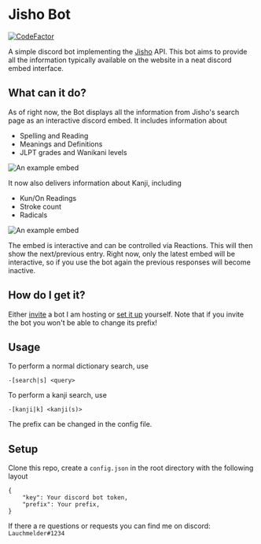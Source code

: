# Jisho Bot 

[![CodeFactor](https://www.codefactor.io/repository/github/lauchmelder23/jishobot/badge)](https://www.codefactor.io/repository/github/lauchmelder23/jishobot)

A simple discord bot implementing the [Jisho](https://jisho.org/) API. This bot aims to provide all the information typically available on the website in a neat discord embed interface.

## What can it do?
As of right now, the Bot displays all the information from Jisho's search page as an interactive discord embed.
It includes information about
* Spelling and Reading
* Meanings and Definitions
* JLPT grades and Wanikani levels

![An example embed](https://i.imgur.com/apxYK10.png)

It now also delivers information about Kanji, including
* Kun/On Readings
* Stroke count
* Radicals

![An example embed](https://i.imgur.com/16REFh2.png)

The embed is interactive and can be controlled via Reactions. This will then show the next/previous entry. Right now, only the latest embed will be interactive, so if you use the bot again the previous responses will become inactive.

## How do I get it?
Either [invite](https://discord.com/api/oauth2/authorize?client_id=742658127060795393&permissions=59456&scope=bot) a bot I am hosting or [set it up](#setup) yourself. Note that if you invite the bot you won't be able to change its prefix!

## Usage
To perform a normal dictionary search, use

    -[search|s] <query>

To perform a kanji search, use

    -[kanji|k] <kanji(s)>

The prefix can be changed in the config file.

## <a name="setup"></a>Setup
Clone this repo, create a `config.json` in the root directory with the following layout

    {
        "key": Your discord bot token,
        "prefix": Your prefix,
    }


If there a re questions or requests you can find me on discord: `Lauchmelder#1234`
